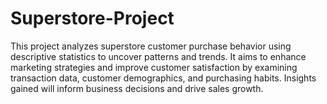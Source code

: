 # Superstore-Project
This project analyzes superstore customer purchase behavior using descriptive statistics to uncover patterns and trends. It aims to enhance marketing strategies and improve customer satisfaction by examining transaction data, customer demographics, and purchasing habits. Insights gained will inform business decisions and drive sales growth.

